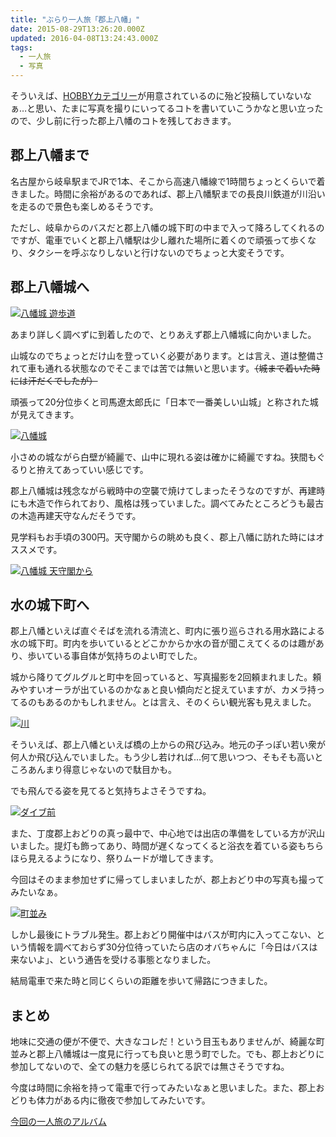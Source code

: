 ```yaml
---
title: "ぶらり一人旅「郡上八幡」"
date: 2015-08-29T13:26:20.000Z
updated: 2016-04-08T13:24:43.000Z
tags: 
  - 一人旅
  - 写真
---
```



そういえば、[HOBBYカテゴリー](/category/hobby/)が用意されているのに殆ど投稿していないなぁ…と思い、たまに写真を撮りにいってるコトを書いていこうかなと思い立ったので、少し前に行った郡上八幡のコトを残しておきます。


## 郡上八幡まで

名古屋から岐阜駅までJRで1本、そこから高速八幡線で1時間ちょっとくらいで着きました。時間に余裕があるのであれば、郡上八幡駅までの長良川鉄道が川沿いを走るので景色も楽しめるそうです。

ただし、岐阜からのバスだと郡上八幡の城下町の中まで入って降ろしてくれるのですが、電車でいくと郡上八幡駅は少し離れた場所に着くので頑張って歩くなり、タクシーを呼ぶなりしないと行けないのでちょっと大変そうです。


## 郡上八幡城へ

[![八幡城 遊歩道](https://farm6.staticflickr.com/5621/20546106186_2f0793f1f6_b.jpg)](https://www.flickr.com/photos/sushat4692/20546106186/in/album-72157654921968553/ "八幡城 遊歩道")<script async="" charset="utf-8" src="//embedr.flickr.com/assets/client-code.js"></script>

あまり詳しく調べずに到着したので、とりあえず郡上八幡城に向かいました。

山城なのでちょっとだけ山を登っていく必要があります。とは言え、道は整備されて車も通れる状態なのでそこまでは苦では無いと思います。<del datetime="2015-08-28T00:31:17+00:00">（城まで着いた時には汗だくでしたが）</del>

頑張って20分位歩くと司馬遼太郎氏に「日本で一番美しい山城」と称された城が見えてきます。

[![八幡城](https://farm6.staticflickr.com/5814/20385655109_0be38be086_b.jpg)](https://www.flickr.com/photos/sushat4692/20385655109/in/dateposted-public/ "八幡城")<script async="" charset="utf-8" src="//embedr.flickr.com/assets/client-code.js"></script>

小さめの城ながら白壁が綺麗で、山中に現れる姿は確かに綺麗ですね。狭間もぐるりと拵えてあっていい感じです。

郡上八幡城は残念ながら戦時中の空襲で焼けてしまったそうなのですが、再建時にも木造で作られており、風格は残っていました。調べてみたところどうも最古の木造再建天守なんだそうです。

見学料もお手頃の300円。天守閣からの眺めも良く、郡上八幡に訪れた時にはオススメです。

[![八幡城 天守閣から](https://farm6.staticflickr.com/5756/20385655709_6121155ea6_b.jpg)](https://www.flickr.com/photos/sushat4692/20385655709/in/dateposted-public/ "八幡城 天守閣から")<script async="" charset="utf-8" src="//embedr.flickr.com/assets/client-code.js"></script>


## 水の城下町へ

郡上八幡といえば直ぐそばを流れる清流と、町内に張り巡らされる用水路による水の城下町。町内を歩いているとどこかからか水の音が聞こえてくるのは趣があり、歩いている事自体が気持ちのよい町でした。

城から降りてグルグルと町中を回っていると、写真撮影を2回頼まれました。頼みやすいオーラが出ているのかなぁと良い傾向だと捉えていますが、カメラ持ってるのもあるのかもしれません。とは言え、そのくらい観光客も見えました。

[![川](https://farm6.staticflickr.com/5783/19949746094_0f64d3f492_b.jpg)](https://www.flickr.com/photos/sushat4692/19949746094/in/album-72157654921968553/ "川")<script async="" charset="utf-8" src="//embedr.flickr.com/assets/client-code.js"></script>

そういえば、郡上八幡といえば橋の上からの飛び込み。地元の子っぽい若い衆が何人か飛び込んでいました。もう少し若ければ…何て思いつつ、そもそも高いところあんまり得意じゃないので駄目かも。

でも飛んでる姿を見てると気持ちよさそうですね。

[![ダイブ前](https://farm6.staticflickr.com/5730/20384337970_0a73fd37cf_b.jpg)](https://www.flickr.com/photos/sushat4692/20384337970/in/album-72157654921968553/ "ダイブ前")<script async="" charset="utf-8" src="//embedr.flickr.com/assets/client-code.js"></script>

また、丁度郡上おどりの真っ最中で、中心地では出店の準備をしている方が沢山いました。提灯も飾ってあり、時間が遅くなってくると浴衣を着ている姿もちらほら見えるようになり、祭りムードが増してきます。

今回はそのまま参加せずに帰ってしまいましたが、郡上おどり中の写真も撮ってみたいなぁ。

[![町並み](https://farm6.staticflickr.com/5819/19949749914_199ecebbdb_b.jpg)](https://www.flickr.com/photos/sushat4692/19949749914/in/album-72157654921968553/ "町並み")<script async="" charset="utf-8" src="//embedr.flickr.com/assets/client-code.js"></script>

しかし最後にトラブル発生。郡上おどり開催中はバスが町内に入ってこない、という情報を調べておらず30分位待っていたら店のオバちゃんに「今日はバスは来ないよ」、という通告を受ける事態となりました。

結局電車で来た時と同じくらいの距離を歩いて帰路につきました。


## まとめ

地味に交通の便が不便で、大きなコレだ！という目玉もありませんが、綺麗な町並みと郡上八幡城は一度見に行っても良いと思う町でした。でも、郡上おどりに参加してないので、全ての魅力を感じられてる訳では無さそうですね。

今度は時間に余裕を持って電車で行ってみたいなぁと思いました。また、郡上おどりも体力がある内に徹夜で参加してみたいです。

[今回の一人旅のアルバム](https://www.flickr.com/photos/sushat4692/albums/72157654921968553)


